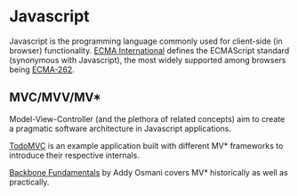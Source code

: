 Javascript
=

Javascript is the programming language commonly used for client-side (in browser) functionality. [ECMA International](http://www.ecma-international.org/default.htm) defines the ECMAScript standard (synonymous with Javascript), the most widely supported among browsers being [ECMA-262](http://www.ecma-international.org/publications/standards/Ecma-262.htm).

## MVC/MVV/MV*

Model-View-Controller (and the plethora of related concepts) aim to create a pragmatic software architecture in Javascript applications.

[TodoMVC](http://todomvc.com/) is an example application built with different MV* frameworks to introduce their respective internals.

[Backbone Fundamentals](https://github.com/addyosmani/backbone-fundamentals) by Addy Osmani covers MV* historically as well as practically.

